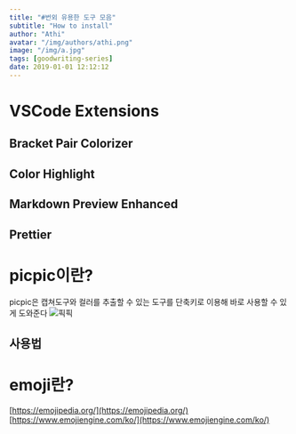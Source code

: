 ```yaml
---
title: "#번외 유용한 도구 모음"
subtitle: "How to install"
author: "Athi"
avatar: "/img/authors/athi.png"
image: "/img/a.jpg"
tags: [goodwriting-series]
date: 2019-01-01 12:12:12
---
```


# VSCode Extensions

## Bracket Pair Colorizer

## Color Highlight

## Markdown Preview Enhanced

## Prettier

# picpic이란?

picpic은 캡쳐도구와 컬러를 추출할 수 있는 도구를 단축키로 이용해 바로 사용할 수 있게 도와준다
![픽픽](https://i.imgur.com/q3TTqCj.png)

## 사용법

# emoji란?

[https://emojipedia.org/](https://emojipedia.org/)
[https://www.emojiengine.com/ko/](https://www.emojiengine.com/ko/)
